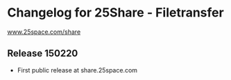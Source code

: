 # Changelog for 25Share - Filetransfer
www.25space.com/share

## Release 150220
- First public release at share.25space.com
